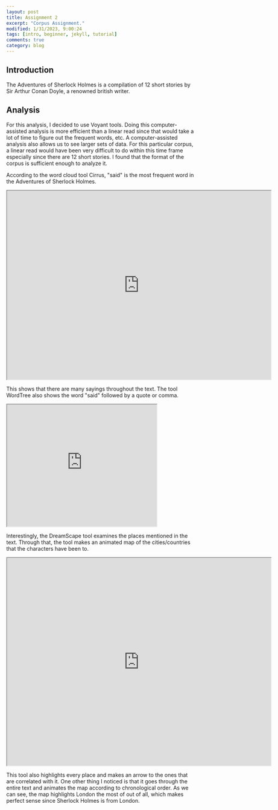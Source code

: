 ```yaml
---
layout: post
title: Assignment 2
excerpt: "Corpus Assignment."
modified: 1/31/2023, 9:00:24
tags: [intro, beginner, jekyll, tutorial]
comments: true
category: blog
---
```



## Introduction
The Adventures of Sherlock Holmes is a compilation of 12 short stories by Sir Arthur Conan Doyle, a renowned british writer. 


## Analysis
For this analysis, I decided to use Voyant tools. Doing this computer-assisted analysis is more efficient than a linear read since that would take a lot of time to figure out the frequent words, etc. A computer-assisted analysis also allows us to see larger sets of data. For this particular corpus, a linear read would have been very difficult to do within this time frame especially since there are 12 short stories. I found that the format of the corpus is sufficient enough to analyze it. 

According to the word cloud tool Cirrus, "said" is the most frequent word in the Adventures of Sherlock Holmes. 

<iframe style='width: 700px; height: 500px;' src='https://voyant-tools.org/tool/Cirrus/?view=Cirrus&corpus=86b0cafca92dbaf5e71d4cb70e4f37ea'></iframe>

This shows that there are many sayings throughout the text. The tool WordTree also shows the word "said" followed by a quote or comma. 

<iframe style='width: 397px; height: 323px;' src='https://voyant-tools.org/tool/WordTree/?query=said&corpus=86b0cafca92dbaf5e71d4cb70e4f37ea'></iframe>

Interestingly, the DreamScape tool examines the places mentioned in the text. Through that, the tool makes an animated map of the cities/countries that the characters have been to.

<iframe style='width: 700px; height: 550px;' src='https://voyant-tools.org/tool/DreamScape/?view=DreamScape&corpus=86b0cafca92dbaf5e71d4cb70e4f37ea'></iframe>

This tool also highlights every place and makes an arrow to the ones that are correlated with it. One other thing I noticed is that it goes through the entire text and animates the map according to chronological order. As we can see, the map highlights London the most of out of all, which makes perfect sense since Sherlock Holmes is from London. 
